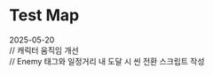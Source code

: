 <h1>Test Map</h1>

<div>2025-05-20<br>
// 캐릭터 움직임 개선 <br>
// Enemy 태그와 일정거리 내 도달 시 씬 전환 스크립트 작성</div>
           

